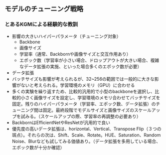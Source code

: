 ## モデルのチューニング戦略

### とあるKGMによる経験的な教訓 
- 影響の大きいハイパーパラメータ（チューニング対象）
    - Backbone
    - 画像サイズ
    - 学習率（通常、Backbornや画像サイズと交互作用あり）
    - エポック数（学習率が小さい場合、ドロップアウトが大きい場合、複雑なデータ拡張の実施、といった場合多くのエポック数が必要）
- データ拡張
- バッチサイズも影響が考えられるが、32~256の範囲では一般的に大きな影響がないと考えられる。学習環境のメモリ（GPU）に合わせる
- 多くの実験を繰り返すため、比較的汎用的で小型のbackboneを選択し、比較的小さく画像サイズを設定し、学習環境のメモリ合わせてバッチサイズを固定。残りのハイパーパラメータ（学習率、エポック数、データ拡張）のチューニング間は固定。最終段階でモデルサイズと画像サイズのスケールアップを試みる。（スケールアップの際、学習率の再調整の必要あり）
- BackbornはEfficientNetやResNetが汎用的で良い
- 優先度の高いデータ拡張は、horizontal、Vertical、Transpose Flip（３つの斑点）。それらの次は、Shift、Scale、Rotate。HUE、Saturation、Random Noise、Blurなども試してみる価値あり。（データ拡張を多用している場合、エポック数が十分か確認）

